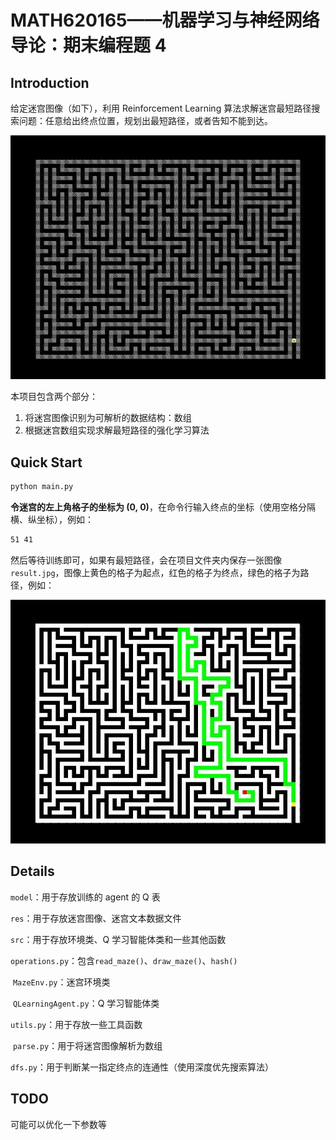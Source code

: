 # MATH620165——机器学习与神经网络导论：期末编程题 4

## Introduction

给定迷宫图像（如下），利用 Reinforcement Learning 算法求解迷宫最短路径搜索问题：任意给出终点位置，规划出最短路径，或者告知不能到达。

![maze-2.jpg](res/maze-2.jpg)

本项目包含两个部分：

1. 将迷宫图像识别为可解析的数据结构：数组
2. 根据迷宫数组实现求解最短路径的强化学习算法

## Quick Start

```bash
python main.py
```

**令迷宫的左上角格子的坐标为 (0, 0)**，在命令行输入终点的坐标（使用空格分隔横、纵坐标），例如：

```bash
51 41
```

然后等待训练即可，如果有最短路径，会在项目文件夹内保存一张图像`result.jpg`，图像上黄色的格子为起点，红色的格子为终点，绿色的格子为路径，例如：

![51-41.jpg](./res/51-41.jpg)

## Details

`model`：用于存放训练的 agent 的 Q 表

`res`：用于存放迷宫图像、迷宫文本数据文件

`src`：用于存放环境类、Q 学习智能体类和一些其他函数

​	`operations.py`：包含`read_maze()`、`draw_maze()`、`hash()`

​	`MazeEnv.py`：迷宫环境类

​	`QLearningAgent.py`：Q 学习智能体类

`utils.py`：用于存放一些工具函数

​	`parse.py`：用于将迷宫图像解析为数组

​	`dfs.py`：用于判断某一指定终点的连通性（使用深度优先搜索算法）

## TODO

可能可以优化一下参数等